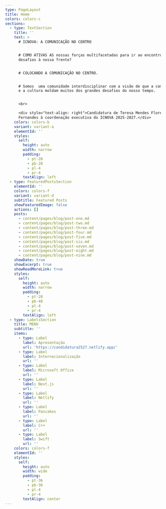 ```yaml
---
type: PageLayout
title: Home
colors: colors-c
sections:
  - type: TextSection
    title: ''
    text: >
      # ICNOVA: A COMUNICAÇÃO NO CENTRO


      # COMO ATIVAS AS nossas forças multifacetadas para ir ao encontro dos
      desafios à nossa frente?


      # COLOCANDO A COMUNICAÇÃO NO CENTRO.


      # Somos  uma comunidade interdisciplinar com a visão de que a comunicação
      e a cultura moldam muitos dos grandes desafios do nosso tempo.


      <br>

      <div style="text-align: right">Candidatura de Teresa Mendes Flores e Carla
      Fernandes à coordenação executiva do ICNOVA 2025-2027.</div>
    colors: colors-b
    variant: variant-a
    elementId: ''
    styles:
      self:
        height: auto
        width: narrow
        padding:
          - pt-28
          - pb-28
          - pl-4
          - pr-4
        textAlign: left
  - type: FeaturedPostsSection
    elementId: ''
    colors: colors-f
    variant: variant-d
    subtitle: Featured Posts
    showFeaturedImage: false
    actions: []
    posts:
      - content/pages/blog/post-one.md
      - content/pages/blog/post-two.md
      - content/pages/blog/post-three.md
      - content/pages/blog/post-four.md
      - content/pages/blog/post-five.md
      - content/pages/blog/post-six.md
      - content/pages/blog/post-seven.md
      - content/pages/blog/post-eight.md
      - content/pages/blog/post-nine.md
    showDate: true
    showExcerpt: true
    showReadMoreLink: true
    styles:
      self:
        height: auto
        width: narrow
        padding:
          - pt-28
          - pb-48
          - pl-4
          - pr-4
        textAlign: left
  - type: LabelsSection
    title: MENU
    subtitle: ''
    items:
      - type: Label
        label: Apresentação
        url: 'https://candidatura2527.netlify.app/'
      - type: Label
        label: Internacionalização
        url: ''
      - type: Label
        label: Microsoft Office
        url: ''
      - type: Label
        label: Next.js
        url: ''
      - type: Label
        label: Netlify
        url: ''
      - type: Label
        label: Pancakes
        url: ''
      - type: Label
        label: C++
        url: ''
      - type: Label
        label: Swift
        url: ''
    colors: colors-f
    elementId: ''
    styles:
      self:
        height: auto
        width: wide
        padding:
          - pt-36
          - pb-36
          - pl-4
          - pr-4
        textAlign: center
---
```

